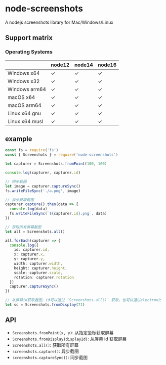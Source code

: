 # node-screenshots

A nodejs screenshots library for Mac/Windows/Linux

## Support matrix

### Operating Systems

|                  | node12 | node14 | node16 |
| ---------------- | ------ | ------ | ------ |
| Windows x64      | ✓      | ✓      | ✓      |
| Windows x32      | ✓      | ✓      | ✓      |
| Windows arm64    | ✓      | ✓      | ✓      |
| macOS x64        | ✓      | ✓      | ✓      |
| macOS arm64      | ✓      | ✓      | ✓      |
| Linux x64 gnu    | ✓      | ✓      | ✓      |
| Linux x64 musl   | ✓      | ✓      | ✓      |

## example

```ts
const fs = require('fs')
const { Screenshots } = require('node-screenshots')

let capturer = Screenshots.fromPoint(100, 100)

console.log(capturer, capturer.id)

// 同步截图
let image = capturer.captureSync()
fs.writeFileSync('./a.png', image)

// 异步获取截图
capturer.capture().then(data => {
  console.log(data)
  fs.writeFileSync(`${capturer.id}.png`, data)
})

// 获取所有屏幕截图
let all = Screenshots.all()

all.forEach(capturer => {
  console.log({
    id: capturer.id,
    x: capturer.x,
    y: capturer.y,
    width: capturer.width,
    height: capturer.height,
    scale: capturer.scale,
    rotation: capturer.rotation
  })
  capturer.captureSync()
})

// 从屏幕id获取截图，id可以通过 `Screenshots.all()` 获取，也可以通过electron的 `screen.getAllDisplays()` 获取
let sc = Screenshots.fromDisplay(71)
```

## API

- `Screenshots.fromPoint(x, y)`: 从指定坐标获取屏幕
- `Screenshots.fromDisplay(displayId)`: 从屏幕 id 获取屏幕
- `Screenshots.all()`: 获取所有屏幕
- `screenshots.capture()`: 异步截图
- `screenshots.captureSync()`: 同步截图
